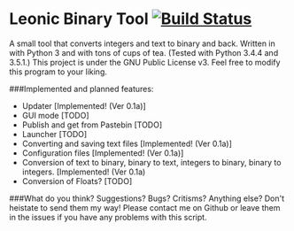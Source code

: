 # Leonic Binary Tool [![Build Status](https://travis-ci.org/ZanyLeonic/LeonicBinaryTool.svg?branch=master)](https://travis-ci.org/ZanyLeonic/LeonicBinaryTool)
A small tool that converts integers and text to binary and back.
Written in with Python 3 and with tons of cups of tea. (Tested with Python 3.4.4 and 3.5.1.)
This project is under the GNU Public License v3. Feel free to modify this program to your liking.

###Implemented and planned features:
* Updater [Implemented! (Ver 0.1a)]
* GUI mode [TODO]
* Publish and get from Pastebin [TODO]
* Launcher [TODO]
* Converting and saving text files [Implemented! (Ver 0.1a)]
* Configuration files [Implemented! (Ver 0.1a)]
* Conversion of text to binary, binary to text, integers to binary, binary to integers. [Implemented! (Ver 0.1a)
* Conversion of Floats? [TODO]

###What do you think?
Suggestions? Bugs? Critisms? Anything else? Don't heistate to send them my way!
Please contact me on Github or leave them in the issues if you have any problems with this script.
